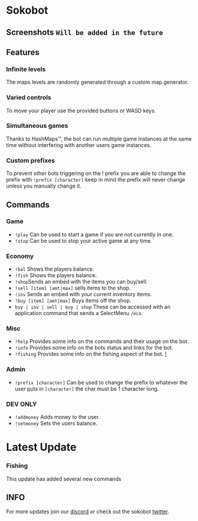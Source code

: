 # Sokobot
## Screenshots ``Will be added in the future``

## Features
### Infinite levels
The maps levels are randomly generated through a custom map generator.
### Varied controls
To move your player use the provided buttons or WASD keys.
### Simultaneous games
Thanks to HashMaps™️, the bot can run multiple game instances at the same time without interfering with another users game instances.
### Custom prefixes
To prevent other bots triggering on the ! prefix you are able to change the prefix with ``!prefix [character]`` keep in mind the prefix will never change unless you manually change it.

## Commands
### Game
- ``!play`` Can be used to start a game if you are not currently in one.
- ``!stop`` Can be used to stop your active game at any time.
### Economy
 - ``!bal`` Shows the players balance.
 - ``!fish`` Shows the players balance.
 - ``!shop``Sends an embed with the items you can buy/sell.
 - ``!sell [item] [amt|max]`` sells items to the shop.
 - ``!inv`` Sends an embed with your current inventory items.
 - ``!buy [item] [amt|max]`` Buys items off the shop.
 - ``buy | inv | sell | buy | shop`` These can be accessed with an application command that sends a SelectMenu ``/eco``.
### Misc
- ``!help`` Provides some info on the commands and their usage on the bot.
- ``!info`` Provides some info on the bots status and links for the bot.
- ``!fishing`` Provides some info on the fishing aspect of the bot. [!](https://www.ohavshalom.org/wp-content/uploads/2019/10/new.png)
### Admin 
- ``!prefix [character]`` Can be used to change the prefix to whatever the user puts in ``[character]`` the char must be 1 character long.
### DEV ONLY
- ``!addmoney`` Adds money to the user.
- ``!setmoney`` Sets the users balance.

# Latest Update
### Fishing
This update has added several new commands

## INFO
For more updates join our [discord](https://discord.gg/T8yhmvVqph) or check out the sokobot [twitter](https://twitter.com/SokoBotStatus).
